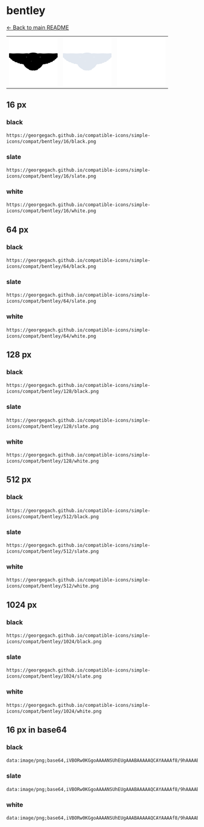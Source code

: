 # bentley

[← Back to main README](../../README.md)

<table><tr>
  <td><img src="./128/black.png" width="128" alt="bentley black icon" /></td>
  <td><img src="./128/slate.png" width="128" alt="bentley slate icon" /></td>
  <td><img src="./128/white.png" width="128" alt="bentley white icon" /></td>
</tr></table>

## 16 px

### black
```
https://georgegach.github.io/compatible-icons/simple-icons/compat/bentley/16/black.png
```

### slate
```
https://georgegach.github.io/compatible-icons/simple-icons/compat/bentley/16/slate.png
```

### white
```
https://georgegach.github.io/compatible-icons/simple-icons/compat/bentley/16/white.png
```

## 64 px

### black
```
https://georgegach.github.io/compatible-icons/simple-icons/compat/bentley/64/black.png
```

### slate
```
https://georgegach.github.io/compatible-icons/simple-icons/compat/bentley/64/slate.png
```

### white
```
https://georgegach.github.io/compatible-icons/simple-icons/compat/bentley/64/white.png
```

## 128 px

### black
```
https://georgegach.github.io/compatible-icons/simple-icons/compat/bentley/128/black.png
```

### slate
```
https://georgegach.github.io/compatible-icons/simple-icons/compat/bentley/128/slate.png
```

### white
```
https://georgegach.github.io/compatible-icons/simple-icons/compat/bentley/128/white.png
```

## 512 px

### black
```
https://georgegach.github.io/compatible-icons/simple-icons/compat/bentley/512/black.png
```

### slate
```
https://georgegach.github.io/compatible-icons/simple-icons/compat/bentley/512/slate.png
```

### white
```
https://georgegach.github.io/compatible-icons/simple-icons/compat/bentley/512/white.png
```

## 1024 px

### black
```
https://georgegach.github.io/compatible-icons/simple-icons/compat/bentley/1024/black.png
```

### slate
```
https://georgegach.github.io/compatible-icons/simple-icons/compat/bentley/1024/slate.png
```

### white
```
https://georgegach.github.io/compatible-icons/simple-icons/compat/bentley/1024/white.png
```

## 16 px in base64

### black
```
data:image/png;base64,iVBORw0KGgoAAAANSUhEUgAAABAAAAAQCAYAAAAf8/9hAAAABmJLR0QA/wD/AP+gvaeTAAAAjklEQVQ4je3QPQ4BARCG4UewxcYZFGqncANn4yaikjiDQqHRURAVkWDXTzOSDRsh2n2TSSbzzcyXGSr+poYp9kiidscNKbo4YxFahibyyFuwiaFiXL+sraETDq9ihgMu4fiqz9F+nlJHDyMsoyHHCceC+wpj9OOUUhLMShwnH375RoohdthigMYvCyp+4AGGkTiDIshgGAAAAABJRU5ErkJggg==
```

### slate
```
data:image/png;base64,iVBORw0KGgoAAAANSUhEUgAAABAAAAAQCAYAAAAf8/9hAAAABmJLR0QA/wD/AP+gvaeTAAAA5ElEQVQ4je2Ru0oEURBET/XoIuILBB/BGhg6gonJmhgZ+Dn+i2Z+hqH4AWYGAxrLiqLiA0F05t4yEIO9YLTpnrC7qSqqYcLY6Pb+5cLEu0QPAGMgZ3s2xLbtrwhdZwtBa3laqLNpheamMlELr9gjwlkiDCCRTR+cDYH/PABxF8gDmZsiWUjqJD4MLSIBMZpdTZXSQAC2q+HD235yPlLEFmYTSEadcAJmfgU8FHGVsk6f1ufPdqVWZSlN497C8uul0U6xOt9YWzoo76Mc1LW+q/y5h3yC/Qx6FDrury4e/veJCWPyA4izXOU6wc7kAAAAAElFTkSuQmCC
```

### white
```
data:image/png;base64,iVBORw0KGgoAAAANSUhEUgAAABAAAAAQCAYAAAAf8/9hAAAABmJLR0QA/wD/AP+gvaeTAAAAm0lEQVQ4je2QMQrCUBQEJ9GkCNaewgvYegPPpjcRK8Ez2Aha2ImgWImCYpKx8FcxQsQ2Uz122V140PI3kboELkAaNIESyIAB8AA2wXsCCZCHuxepR6BfKS6BuIF2iIEhsK0YcVi5hqWiJrwOWVA76kidqTvf5OpdvalF0PbqXB2rSe1T1FRd+cmiNvClJFOn6lk9qRO127ig5Tde4q17nNX3MLcAAAAASUVORK5CYII=
```

